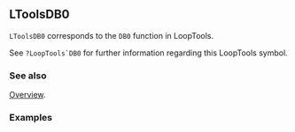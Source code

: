 ## LToolsDB0

`LToolsDB0` corresponds to the `DB0` function in LoopTools.

See ``?LoopTools`DB0`` for further information regarding this LoopTools symbol.

### See also

[Overview](Extra/FeynHelpers.md).

### Examples